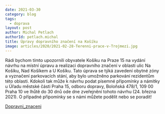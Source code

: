 ```yaml
---
date: 2021-03-30
category: blog
tags: 
  - doprava
layout: post
author: Michal Petlach
authorId: petlach.michal
title: Úpravy dopravního značení na Košíku
image: articles/2020/2021-02-28-Terenni-prace-v-Trojmezi.jpg
---
```



Rádi bychom tímto upozornili obyvatele Košíku na Praze 15 na  vydání návrhu na místní úpravu a realizaci dopravního značení v oblasti ulic Na Košíku, Nad Košíkem a U Košíku. Tato úprava se týká zavedení obytné zóny a vyznačení parkovacích stání, aby bylo umožněno parkování rezidentům této oblasti.
Kdokoli tak může k návrhu podat písemné připomínky a námitky u Úřadu městské části Praha 15, odboru dopravy, Boloňská 478/1, 109 00 Praha 10 ve lhůtě do 30 dnů ode dne zveřejnění tohoto návrhu (24. března 2021). 
O případné připomínky se s námi můžete podělit nebo se poradit!

[Dopravni_znaceni](/assets/img/articles/2020/2021-03-Dopravni-znaceni-Kosik.pdf)
